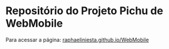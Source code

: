# Repositório do Projeto Pichu de WebMobile

Para acessar a página: [raphaeliniesta.github.io/WebMobile](raphaeliniesta.github.io/WebMobile)
